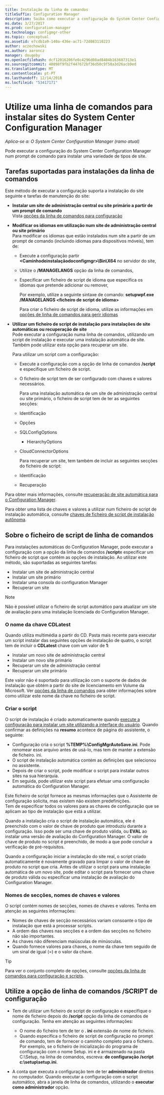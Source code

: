 ```yaml
---
title: Instalação da linha de comandos
titleSuffix: Configuration Manager
description: Saiba como executar a configuração do System Center Configuration Manager num prompt de comando para uma variedade de instalações de site.
ms.date: 3/27/2017
ms.prod: configuration-manager
ms.technology: configmgr-other
ms.topic: conceptual
ms.assetid: e7cdb1a9-140a-436e-ac71-72d083110223
author: aczechowski
ms.author: aaroncz
manager: dougeby
ms.openlocfilehash: dcf12016206fe0c4296d08ad8404b163607313e1
ms.sourcegitcommit: 48098f9fb2f447672bf36d50c9f58a3d26acb9ed
ms.translationtype: MT
ms.contentlocale: pt-PT
ms.lasthandoff: 12/14/2018
ms.locfileid: "53417171"
---
```

# <a name="use-a-command-line-to-install-system-center-configuration-manager-sites"></a>Utilize uma linha de comandos para instalar sites do System Center Configuration Manager

*Aplica-se a: O System Center Configuration Manager (ramo atual)*

 Pode executar a configuração do System Center Configuration Manager num prompt de comando para instalar uma variedade de tipos de site.

## <a name="supported-tasks-for-command-line-installations"></a>Tarefas suportadas para instalações da linha de comandos
 Este método de executar a configuração suporta a instalação do site seguinte e tarefas de manutenção do site:

- **Instalar um site de administração central ou site primário a partir de um prompt de comando**  
  Vista [opções da linha de comandos para configuração](../../../../core/servers/deploy/install/command-line-options-for-setup.md)

- **Modificar os idiomas em utilização num site de administração central ou site primário**  
   Para modificar os idiomas que estão instalados num site a partir de um prompt de comando (incluindo idiomas para dispositivos móveis), tem de:  

  - Execute a configuração partir  **&lt;Caminhodeinstalaçãodoconfigmgr\>\Bin\X64** no servidor do site,
  - Utilize o **/MANAGELANGS** opção da linha de comandos,
  - Especificar um ficheiro de script de idioma que especifica os idiomas que pretende adicionar ou remover,  

    Por exemplo, utilize a seguinte sintaxe de comando: **setupwpf.exe /MANAGELANGS &lt;ficheiro de script de idioma\>**  

    Para criar o ficheiro de script de idioma, utilize as informações em [opções de linha de comandos para gerir idiomas](../../../../core/servers/deploy/install/command-line-options-for-setup.md#bkmk_Lang)  

- **Utilizar um ficheiro de script de instalação para instalações de site automáticas ou recuperação de site**  
   Pode executar a configuração numa linha de comandos, utilizando um script de instalação e executar uma instalação automática de site. Também pode utilizar esta opção para recuperar um site.    

   Para utilizar um script com a configuração:  

  - Execute a configuração com a opção de linha de comandos **/script** e especifique um ficheiro de script.  

  - O ficheiro de script tem de ser configurado com chaves e valores necessários.  

    Para uma instalação automática de um site de administração central ou site primário, o ficheiro de script tem de ter as seguintes secções:  

  - Identificação    
  - Opções    
  - SQLConfigOptions    
    -   HierarchyOptions    
  - CloudConnectorOptions   

    Para recuperar um site, tem também de incluir as seguintes secções do ficheiro de script:  

  - Identificação  
  - Recuperação

Para obter mais informações, consulte [recuperação de site automática para o Configuration Manager](/sccm/protect/understand/unattended-recovery).  

Para obter uma lista de chaves e valores a utilizar num ficheiro de script de instalação automática, consulte [chaves de ficheiro de script de instalação autônoma](../../../../core/servers/deploy/install/command-line-options-for-setup.md#bkmk_Unattended).  

## <a name="about-the-command-line-script-file"></a>Sobre o ficheiro de script de linha de comandos  
 Para instalações automáticas do Configuration Manager, pode executar a configuração com a opção da linha de comandos **/script**e especificar um ficheiro de script que contém as opções de instalação. Ao utilizar este método, são suportadas as seguintes tarefas:  

-   Instalar um site de administração central  
-   Instalar um site primário  
-   Instalar uma consola do configuration Manager  
-   Recuperar um site  

> [!NOTE]  
>  Não é possível utilizar o ficheiro de script automático para atualizar um site de avaliação para uma instalação licenciada do Configuration Manager.  

### <a name="the-cdlatest-key-name"></a>O nome da chave CDLatest
Quando utiliza multimédia a partir do CD. Pasta mais recente para executar um script instalar das seguintes opções de instalação de quatro, o script tem de incluir o **CDLatest** chave com um valor de **1**:
- Instalar um novo site de administração central
- Instalar um novo site primário
- Recuperar um site de administração central
- Recuperar um site primário

Este valor não é suportado para utilização com o suporte de dados de instalação que obtém a partir do site de licenciamento em Volume da Microsoft.
Ver [opções da linha de comandos](/sccm/core/servers/deploy/install/command-line-options-for-setup) para obter informações sobre como utilizar este nome da chave no ficheiro de script.



### <a name="create-the-script"></a>Criar o script
O script de instalação é criado automaticamente quando [execute a configuração para instalar um site utilizando a interface do usuário](../../../../core/servers/deploy/install/use-the-setup-wizard-to-install-sites.md).  Quando confirmar as definições na **resumo** acontece de página do assistente, o seguinte:  

-   Configuração cria o script **%TEMP%\ConfigMgrAutoSave.ini**.  Pode renomear esse arquivo antes de usá-lo, mas tem de manter a extensão de ficheiro. ini.  
-   O script de instalação automática contém as definições que selecionou no assistente.  
-   Depois de criar o script, pode modificar o script para instalar outros sites na sua hierarquia.  
-   Em seguida, pode utilizar este script para efetuar uma configuração automática do Configuration Manager.  

Este ficheiro de script fornece as mesmas informações que o Assistente de configuração solicita, mas existem não existem predefinições.   
Tem de especificar todos os valores para as chaves de configuração que se aplicam ao tipo de instalação que está a utilizar.   

Quando a instalação cria o script de instalação automática, ele é preenchido com o valor de chave de produto que introduziu durante a configuração. Isso pode ser uma chave de produto válida, ou **EVAL** ao instalar uma versão de avaliação do Configuration Manager. O valor de chave de produto no script é preenchido, de modo a que pode concluir a verificação de pré-requisitos.   

Quando a configuração iniciar a instalação do site real, o script criado automaticamente é novamente gravado para limpar o valor de chave de produto no script que cria. Antes de utilizar o script para uma instalação automática de um novo site, pode editar o script para fornecer uma chave de produto válida ou especificar uma instalação de avaliação do Configuration Manager.  

### <a name="section-names-key-names-and-values"></a>Nomes de secções, nomes de chaves e valores
O script contém nomes de secções, nomes de chaves e valores. Tenha em atenção as seguintes informações:
-   Nomes de chaves de secção necessários variam consoante o tipo de instalação que está a processar scripts.
-   A ordem das chaves nas secções e a ordem das secções no ficheiro não são importantes.     
-   As chaves não diferenciam maiúsculas de minúsculas.  
-   Quando fornece valores para chaves, o nome da chave tem seguido de um sinal de igual (=) e o valor da chave.    

> [!TIP]  
>  Para ver o conjunto completo de opções, consulte [opções da linha de comandos para configuração e scripts](../../../../core/servers/deploy/install/command-line-options-for-setup.md).  

## <a name="use-the-script-setup-command-line-option"></a>Utilize a opção de linha de comandos /SCRIPT de configuração

-   Tem de utilizar um ficheiro de script de configuração e especifique o nome de ficheiro depois do **/script** opção da linha de comandos de configuração. Tenha em atenção as seguintes informações:   
    -   O nome do ficheiro tem de ter o **. ini** extensão de nome de ficheiro.  
    -   Quando especifica o ficheiro de script de configuração no prompt de comando, tem de fornecer o caminho completo para o ficheiro. Por exemplo, se o ficheiro de inicialização do programa de configuração com o nome Setup. ini e é armazenado na pasta C:\Setup, na linha de comandos, escreva: **de configuração /script c:\setup\setup.ini**.  

-   A conta que executa a configuração tem de ter **administrador** direitos no computador. Quando executar a configuração com o script automático, abra a janela de linha de comandos, utilizando o **executar como administrador** opção.   
